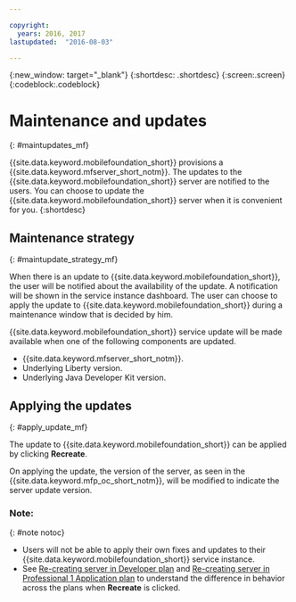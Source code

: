 ```yaml
---

copyright:
  years: 2016, 2017
lastupdated:  "2016-08-03"

---
```


{:new_window: target="_blank"}
{:shortdesc: .shortdesc}
{:screen:.screen}
{:codeblock:.codeblock}

# Maintenance and updates
{: #maintupdates_mf}

{{site.data.keyword.mobilefoundation_short}} provisions a {{site.data.keyword.mfserver_short_notm}}<!-- on {{site.data.keyword.containerlong}} as a container group-->. The updates to the {{site.data.keyword.mobilefoundation_short}} server are notified to the users. You can choose to update the {{site.data.keyword.mobilefoundation_short}} server when it is convenient for you.
{:shortdesc}

## Maintenance strategy
{: #maintupdate_strategy_mf}

When there is an update to  {{site.data.keyword.mobilefoundation_short}}, the user will be notified about the availability of the update.  A notification will be shown in the service instance dashboard. The user can choose to apply the update to {{site.data.keyword.mobilefoundation_short}} during a maintenance window that is decided by him.

{{site.data.keyword.mobilefoundation_short}} service update will be made available when one of the following components are updated.

* {{site.data.keyword.mfserver_short_notm}}.
* Underlying Liberty version.
* Underlying Java Developer Kit version.


## Applying the updates
{: #apply_update_mf}

The update to {{site.data.keyword.mobilefoundation_short}} can be applied by clicking **Recreate**.

On applying the update, the version of the server, as seen in the {{site.data.keyword.mfp_oc_short_notm}}, will be modified to indicate the server update version.

### Note:
{: #note notoc}

* Users will not be able to apply their own fixes and updates to their  {{site.data.keyword.mobilefoundation_short}} service instance.
* See [Re-creating server in Developer plan](c_using_mfs_p1.html#recreate_mobilefoundation_p1) and [Re-creating server in Professional 1 Application plan](c_using_mfs_p2.html#recreate_mobilefoundation_p2) to understand the difference in behavior across the plans  when **Recreate** is clicked.
